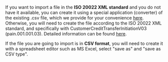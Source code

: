 If you want to import a file in the **ISO 20022 XML standard** and you do not have it available, you can create it using a special application
(converter) of the existing .csv file, which we provide for your convenience [here](https://www.nbg.gr/el/i-bank/sepa).
Otherwise, you will need to create the file according to the ISO 20022 XML standard, and specifically with CustomerCreditTransferInitiationV03 (pain.001.001.03).
Detailed information can be found [here](https://github.com/myNBGcode/FileAPI_Cli_V4_1/blob/main/Documentation/Ethnofiles/file_templates/XML/XML%20pain.001%20format.pdf).

If the file you are going to import is in **CSV format**, you will need to create it with a spreadsheet editor such as MS Excel, select "save as" and "save as CSV type".
